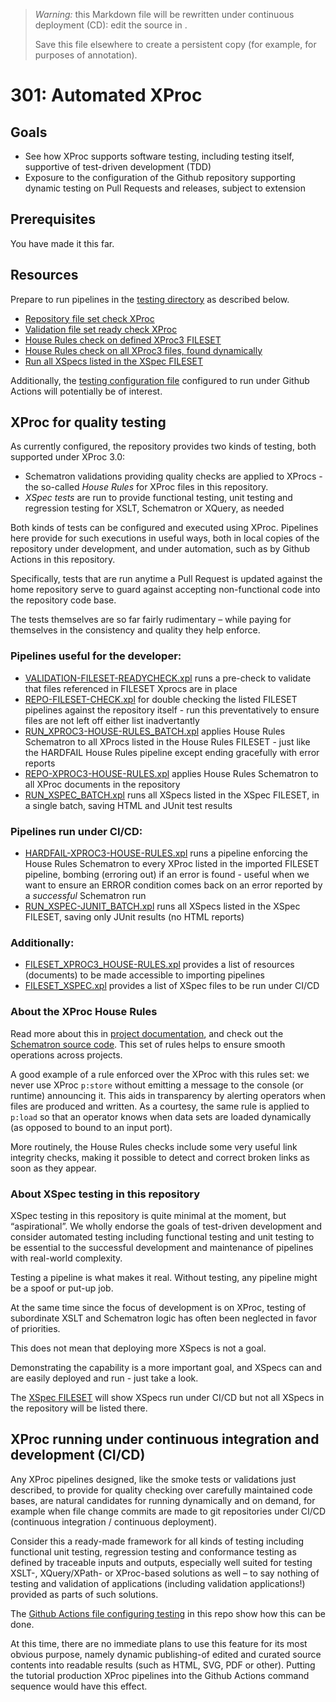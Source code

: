 

> *Warning:* this Markdown file will be rewritten under continuous deployment (CD): edit the source in [](../../..).
> 
> Save this file elsewhere to create a persistent copy (for example, for purposes of annotation).

# 301: Automated XProc

## Goals

* See how XProc supports software testing, including testing itself, supportive of test-driven development (TDD)
* Exposure to the configuration of the Github repository supporting dynamic testing on Pull Requests and releases, subject to extension

## Prerequisites

You have made it this far.

## Resources

Prepare to run pipelines in the [testing directory](../../../testing/readme.md) as described below.

* [Repository file set check XProc](../../../testing/REPO-FILESET-CHECK.xpl)
* [Validation file set ready check                XProc](../../../testing/VALIDATION-FILESET-READYCHECK.xpl)
* [House Rules check on defined XProc3                   FILESET](../../../testing/RUN_XPROC3-HOUSE-RULES_BATCH.xpl) 
* [House Rules check on all XProc3 files, found                   dynamically](../../../testing/REPO-XPROC3-HOUSE-RULES.xpl)
* [Run all XSpecs listed in the XSpec FILESET](../../../testing/RUN_XSPEC_BATCH.xpl)

Additionally, the [testing configuration file](../../../.github/workflows/test.yml) configured to run under Github Actions will potentially be of interest.

## XProc for quality testing

As currently configured, the repository provides two kinds of testing, both supported under XProc 3.0:

* Schematron validations providing quality checks are applied to XProcs - the so-called *House Rules* for XProc files in this repository.
* *XSpec tests* are run to provide functional testing, unit testing and regression testing for XSLT, Schematron or XQuery, as needed

Both kinds of tests can be configured and executed using XProc. Pipelines here provide for such executions in useful ways, both in local copies of the repository under development, and under automation, such as by Github Actions in this repository.

Specifically, tests that are run anytime a Pull Request is updated against the home repository serve to guard against accepting non-functional code into the repository code base.

The tests themselves are so far fairly rudimentary – while paying for themselves in the consistency and quality they help enforce.

### Pipelines useful for the developer:

* [VALIDATION-FILESET-READYCHECK.xpl](../../../testing/VALIDATION-FILESET-READYCHECK.xpl) runs a pre-check to validate that files referenced in FILESET Xprocs are in place
* [REPO-FILESET-CHECK.xpl](../../../testing/REPO-FILESET-CHECK.xpl) for double checking the listed FILESET pipelines against the repository itself - run this preventatively to ensure files are not left off either list inadvertantly
* [RUN_XPROC3-HOUSE-RULES_BATCH.xpl](../../../testing/RUN_XPROC3-HOUSE-RULES_BATCH.xpl) applies House Rules Schematron to all XProcs listed in the House Rules FILESET - just like the HARDFAIL House Rules pipeline except ending gracefully with error reports
* [REPO-XPROC3-HOUSE-RULES.xpl](../../../testing/REPO-XPROC3-HOUSE-RULES.xpl) applies House Rules Schematron to all XProc documents in the repository
* [RUN_XSPEC_BATCH.xpl](../../../testing/RUN_XSPEC_BATCH.xpl) runs all XSpecs listed in the XSpec FILESET, in a single batch, saving HTML and JUnit test results

### Pipelines run under CI/CD:

* [HARDFAIL-XPROC3-HOUSE-RULES.xpl](../../../testing/HARDFAIL-XPROC3-HOUSE-RULES.xpl) runs a pipeline enforcing the House Rules Schematron to every XProc listed in the imported FILESET pipeline, bombing (erroring out) if an error is found - useful when we want to ensure an ERROR condition comes back on an error reported by a *successful* Schematron run
* [RUN_XSPEC-JUNIT_BATCH.xpl](../../../testing/RUN_XSPEC-JUNIT_BATCH.xpl) runs all XSpecs listed in the XSpec FILESET, saving only JUnit results (no HTML reports)

### Additionally:

* [FILESET_XPROC3_HOUSE-RULES.xpl](../../../testing/FILESET_XPROC3_HOUSE-RULES.xpl) provides a list of resources (documents) to be made accessible to importing pipelines
* [FILESET_XSPEC.xpl](../../../testing/FILESET_XSPEC.xpl) provides a list of XSpec files to be run under CI/CD

### About the XProc House Rules

Read more about this in [project documentation](../../../testing/house-rules.md), and check out the [Schematron source code](../../../testing/xproc3-house-rules.sch). This set of rules helps to ensure smooth operations across projects.

A good example of a rule enforced over the XProc with this rules set: we never use XProc `p:store` without emitting a message to the console (or runtime) announcing it. This aids in transparency by alerting operators when files are produced and written. As a courtesy, the same rule is applied to `p:load` so that an operator knows when data sets are loaded dynamically (as opposed to bound to an input port).

More routinely, the House Rules checks include some very useful link integrity checks, making it possible to detect and correct broken links as soon as they appear.

### About XSpec testing in this repository

XSpec testing in this repository is quite minimal at the moment, but &ldquo;aspirational&rdquo;. We wholly endorse the goals of test-driven development and consider automated testing including functional testing and unit testing to be essential to the successful development and maintenance of pipelines with real-world complexity.

Testing a pipeline is what makes it real. Without testing, any pipeline might be a spoof or put-up job.

At the same time since the focus of development is on XProc, testing of subordinate XSLT and Schematron logic has often been neglected in favor of priorities.

This does not mean that deploying more XSpecs is not a goal.

Demonstrating the capability is a more important goal, and XSpecs can and are easily deployed and run - just take a look.

The [XSpec FILESET](../../../testing/FILESET_XSPEC.xpl) will show XSpecs run under CI/CD but not all XSpecs in the repository will be listed there.

## XProc running under continuous integration and development (CI/CD)

Any XProc pipelines designed, like the smoke tests or validations just described, to provide for quality checking over carefully maintained code bases, are natural candidates for running dynamically and on demand, for example when file change commits are made to git repositories under CI/CD (continuous integration / continuous deployment).

Consider this a ready-made framework for all kinds of testing including functional unit testing, regression testing and conformance testing as defined by traceable inputs and outputs, especially well suited for testing XSLT-, XQuery/XPath- or XProc-based solutions as well – to say nothing of testing and validation of applications (including validation applications!) provided as parts of such solutions.

The [Github Actions file configuring testing](../../../.github/workflows/test.yml) in this repo show how this can be done.

At this time, there are no immediate plans to use this feature for its most obvious purpose, namely dynamic publishing-of edited and curated source contents into readable results (such as HTML, SVG, PDF or other). Putting the tutorial production XProc pipelines into the Github Actions command sequence would have this effect.
